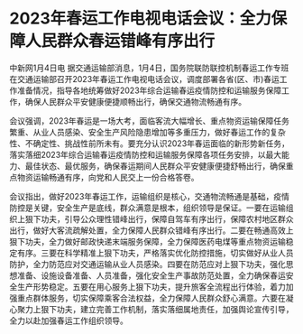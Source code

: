 # 2023年春运工作电视电话会议：全力保障人民群众春运错峰有序出行

中新网1月4日电
据交通运输部消息，1月4日，国务院联防联控机制春运工作专班在交通运输部召开2023年春运工作电视电话会议，调度部署各省(区、市)春运工作准备情况，指导各地统筹做好2023年综合运输春运疫情防控和运输服务保障工作，确保人民群众平安健康便捷顺畅出行，确保交通物流畅通有序。

会议强调，2023年春运是一场大考，面临客流大幅增长、重点物资运输保障任务繁重、从业人员感染、安全生产风险隐患增加等多重压力，做好春运工作的复杂性、不确定性、挑战性前所未有。要充分认识2023年春运面临的新形势新任务，落实落细2023年综合运输春运疫情防控和运输服务保障各项任务安排，以最大能力、最佳状态、最优服务，确保春运期间人民群众平安健康便捷舒畅出行，确保重点物资运输畅通有序，向党和人民交上一份合格答卷。

会议指出，做好2023年春运工作，运输组织是核心，交通物流畅通是基础，疫情防控是关键，安全生产是底线，群众满意是根本，组织领导是保证。一要在运输组织上狠下功夫，引导公众理性错峰出行，保障自驾车有序出行，保障农村地区群众出行，做好大客流疏解处置，全力保障人民群众错峰有序出行。二要在畅通高效上狠下功夫，全力做好邮政快递末端服务保障，全力保障医药电煤等重点物资运输稳定有序。三要在科学精准上狠下功夫，严格落实优化防控措施，切实做好从业人员防护，全力防范应对交通运输从业人员感染。四要在防范应对上狠下功夫，强化思想准备、设施设备准备、人员准备，强化安全生产事故防范处置，全力确保春运安全生产形势稳定。五要在用心服务上狠下功夫，提升旅客全流程出行体验，着力加强重点群体服务，切实保障乘客合法权益，全力保障人民群众舒心满意。六要在凝心聚力上狠下功夫，建立完善工作机制，落实落细属地责任，加强舆论宣传引导，全力以赴加强春运工作组织领导。

